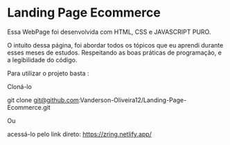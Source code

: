 # Landing Page Ecommerce
 Essa WebPage foi desenvolvida com HTML, CSS e JAVASCRIPT PURO.

 O intuito dessa página, foi abordar todos os tópicos que eu aprendi durante esses meses de estudos. Respeitando as boas práticas de programação,
 e a legibilidade do código. 
 
Para utilizar o projeto basta : 

Cloná-lo

git clone git@github.com:Vanderson-Oliveira12/Landing-Page-Ecommerce.git


Ou
 
acessá-lo pelo link direto: https://zring.netlify.app/
